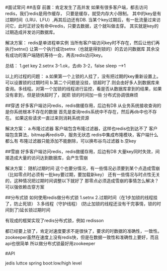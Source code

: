 #面试常问
##击穿
前置：肯定发生了高并发
如果有很多客户端，都去访问redis，我们redis是用作缓存，
只要是缓存，就受内存大小限制。
其中的key是有过期时间（LRU、LFU）,再其后边还有DB.
当某个key过期后，有一批流量过来访问它，此时正好没有命中redis，只要去数据，这个就叫做击穿。
其实就是key的过期造成并发访问数据库。

解决方案：
redis是单进程单实例
当所有客户端访问key时不存在，然后让他们再执行setnx()
让第一个执行成功setnx（也就是得到锁的）的去访问数据库
其余没有成功的客户端随机等待一会，再去redis访问key。

总结：
1.get key
2.setnx
3-1.ok，去db
3-2，false sleep -->1

以上的过程的问题：
a.如果第一个上锁的人挂了，没有把过期的key重新设置上。可以设置锁的过期时间
b.第二个问题是没挂，锁超时了.则会由好多人到数据库来查询。多线程。对第一个加锁的线程进行监控，看是否从数据库拿到的结果，如果没有拿到，但是锁快超时了，就把
  锁的时间加一些
分布式协调很麻烦

##穿透 
好多客户端访问redis，redis做缓存用，后边有DB
从业务系统接收查询的是你系统根本不存在的数据
首先是查询redis系统中不存在，然后再db中也不存在。
如果这些请求一直过来则消耗系统资源

解决方案：
a.布隆过滤器
   客户端包含布隆过滤器，这样也redis也到达不了
   客户端包含算法，bitmap再redis中，服务无状态
   redis中集成布隆模块，客户端什么都么有
布隆过滤器只能添加不能删除，可以换布谷鸟过滤器
b.空key


##雪崩
好多客户端访问redis，redis做缓存用，后边有DB
大量key同时失效，间接造成大量的访问达到数据库，会产生雪崩


解决方案：
随机过期时间
   这个也要分情况，有一些情况必须要到某个点造成雪崩（比如零点时必须有一批key要过期，要加载新key）
   还有一些情况与时点性无关的，这种情况把过期时间调整以下就好了
   那零点必须造成雪崩的事情怎么解决？可以强依赖击穿方案
   
##分布式锁
如何使用redis做分布式锁
1.setnx
2.过期时间（在1步加锁的线程挂了，防止死锁）
3.多线程（守护线程） (防止加锁的线程还没有干完事情，锁的时间到了)延长锁过期时间

有现成的框架实现了redis分布式锁，例如
redisson

都已经要上锁了，肯定对速度要求不是很快了，要求的时数据的准确性，一致性。
zookeeper虽然在速度上没有redis快，但是在数据一致性和准确性上要好，而且api也很简单
所以做分布式锁最好用zookeeper

#API





jedis
luttce
spring boot:low/high level